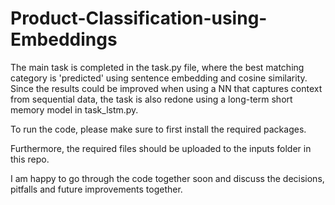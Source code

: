 # Product-Classification-using-Embeddings

The main task is completed in the task.py file, where the best matching category is 'predicted' using sentence embedding and cosine similarity.
Since the results could be improved when using a NN that captures context from sequential data, the task is also redone using a long-term short memory model in task_lstm.py. 

To run the code, please make sure to first install the required packages.

Furthermore, the required files should be uploaded to the inputs folder in this repo.

I am happy to go through the code together soon and discuss the decisions, pitfalls and future improvements together.
